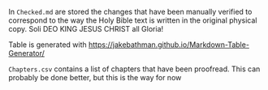 In `Checked.md` are stored the changes that have been manually verified to correspond to the way the Holy Bible text is written in the original physical copy. Soli DEO KING JESUS CHRIST all Gloria!

Table is generated with https://jakebathman.github.io/Markdown-Table-Generator/

`Chapters.csv` contains a list of chapters that have been proofread. This can probably be done better, but this is the way for now